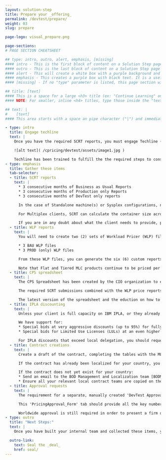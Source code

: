 ```yaml
---
layout: solution-step
title: Prepare your _offering_
permalink: /devtest/prepare/
weight: 03
slug: prepare

page-logo: visual_prepare.png

page-sections:
# PAGE SECTION CHEATSHEET

## type: intro, outro, alert, emphasis, [missing]
#### intro - This is the first block of content on a Solution Step page.
#### outro - This is the last block of content on a Solution Step page and included a navigation link to the next step.
#### alert - This will create a white box with a purple background and purple text. This is a convenient way to warn a reader to something important in this process
#### emphasis - This creates a purple box with black text. It is a useful way to highlight content that may have an interactive component or needs to stand out.
#### [missing] - If no "type" parameter is listed, this page section will be a normal, borderless area of content.

## title: [text]
#### This is a space for a large <h3> title (ex: "Continue Learning" on /cpricing/salesguides/devtest/learn/). This will be inserted at the top of this Page Section.
#### NOTE: For smaller, inline <h4> titles, type those inside the "text" parameter with "#### " and " ####" around them. They will be populated with the rest of the Page Section text.

## text: |
#    [text]
#### This area starts with a space an pipe character ("|") and immediately goes to a new line. This tells Jekyll to treat this parameter as markdown. Every line after the "|" needs to be indented twice in order for YAML to know that you are not trying to start a new parameter. Enter content formatted as markdown (specifically kramdown).

- type: intro
  title: Engage techline
  text: |
    Once you have the required SCRT reports, you must engage Techline (through your normal process).

    ![alt text]( /cpricing/devtest/assets/image1.jpg )

    Techline has been trained to fulfill the the required steps to construct a container.
- type: emphasis
  title: Gather these items
  tab-selector:
  - title: SCRT reports
    text: |
      * 3 consecutive months of Business as Usual Reports
      * 3 consecutive months of Production only Reports
      * 3 consecutive months of DevTest only reports

      In the case of Standalone machine(s) or Sysplex configurations, nine (9) SCRT reports are required for each machine (i.e. each HW serial number).

      For Multiplex clients, SCRT can calculate the container size across machines (i.e. combined HW serial numbers) and so only nine (9) reports are required.

      If you are in any doubt about what the client needs to provide, please revisit the 'SCRT email template (PDF)' in the 'Learn' section above.
  - title: WLP reports
    text: |
      You will need to create two (2) sets of Workload Pricer (WLP) files to calculate the MLC price requirements:

      * 3 BAU WLP files
      * 3 PROD (only) WLP files

      From these WLP files, you can generate the six (6) custom reports ready to be imported into the CPS spreadsheet. The CPS spreadsheet will automatically calculate all the MLC pricing you need from these reports.

      Note that Flat and Tiered MLC products continue to be priced per machine. There is no change to how Flat and Tiered MLC programs are priced when adding a DevTest container.
  - title: CPS spreadsheet
    text: |
      The CPS Spreadsheet has been created by the CIO organization to establish the DevTest container baseline, derive MLC and OTC pricing, automate the approval process and to create the factors required for our billing systems.

      The required SCRT submissions combined with the WLP price reports are all that is needed. Once these items are imported, the CPS spreadsheet will calculate all the MLC pricing required to close the deal.

      The latest version of the spreadsheet and the eduction on how to use it can be downloaded from the CPS spreadsheet box folder.
  - title: IPLA discounting
    text: |
      Unless your client is full capacity on IBM IPLA, or they already have substantial additional entitlements, they will very likely need to purchase additional capacity.

      We have support for:
      * Special bids at very aggressive discounts (up to 95%) for fully licensed required products
      * Special bids for Limited Use Licenses (LULs) at an even higher discount, if need be

      For IPLA discounts that exceed local delegation, you should request approval directly from [zmiller@us.ibm.com](mailto:zmiller@us.ibm.com) copying the [cpricing@us.ibm.com](mailto:cpricing@us.ibm.com) ID.  
  - title: Contract creations
    text: |
      Create a draft of the contract, completing the tables with the MLC and IPLA products required. You will not know the desired container size yet, so leave that blank for now.

      If the contract has already been localized for your country, you can download it from the ww Std Contracts and SOW Templates web portal.

      If the contract does not yet exist for your country:
      * Send an email to the BOD Management and Localization team [BODMGLOC@hu.ibm.com](mailto:BODMGLOC@hu.ibm.com) to request it.
      * Ensure all your relevant local contract teams are copied on the request.
  - title: Approval requests
    text: |
      The requirement for a separate, manually created 'DevTest Approval Request' spreadsheet has been removed. It has been replaced with an auto-generated 'PricingApproval_Form' tab in V1.8 of the CPS Spreadsheet.

      This 'PricingApproval_Form' tab should provide all the key numbers you need to present a conditional offer. If you would like to validate you have correctly used the tool before presenting a conditional pricing proposal to your client, you may send your input files to [cpricing@us.ibm.com](mailto:cpricing@us.ibm.com) for validation.

      Worldwide approval is still required in order to present a firm offer.
- type: outro
  title: "Next Steps:"
  text: |
    Once you have built your internal team and collected these items, you may need to iterate through the next step a few times as part of the client negotiations.

  outro-link:
    text: Seal the _deal_
    href: seal/
---
```

